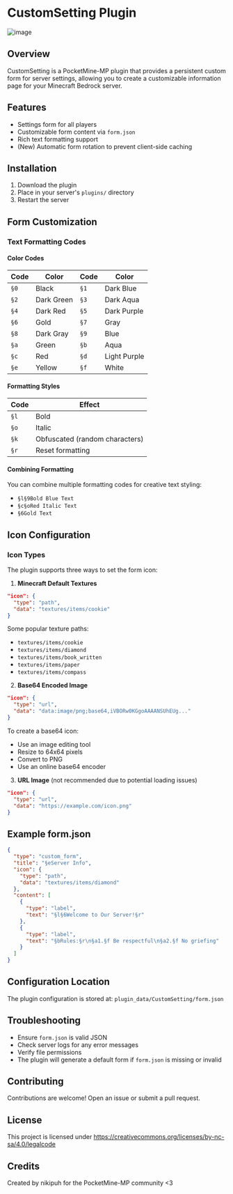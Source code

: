 # CustomSetting Plugin
![image](https://i.imgur.com/cEkzx5h.png)
## Overview
CustomSetting is a PocketMine-MP plugin that provides a persistent custom form for server settings, allowing you to create a customizable information page for your Minecraft Bedrock server.

## Features
- Settings form for all players
- Customizable form content via `form.json`
- Rich text formatting support
- (New) Automatic form rotation to prevent client-side caching

## Installation
1. Download the plugin
2. Place in your server's `plugins/` directory
3. Restart the server

## Form Customization

### Text Formatting Codes

#### Color Codes
| Code | Color | Code | Color |
|------|-------|------|-------|
| `§0` | Black | `§1` | Dark Blue |
| `§2` | Dark Green | `§3` | Dark Aqua |
| `§4` | Dark Red | `§5` | Dark Purple |
| `§6` | Gold | `§7` | Gray |
| `§8` | Dark Gray | `§9` | Blue |
| `§a` | Green | `§b` | Aqua |
| `§c` | Red | `§d` | Light Purple |
| `§e` | Yellow | `§f` | White |

#### Formatting Styles
| Code | Effect | 
|------|--------|
| `§l` | Bold |
| `§o` | Italic |
| `§k` | Obfuscated (random characters) |
| `§r` | Reset formatting |

#### Combining Formatting
You can combine multiple formatting codes for creative text styling:
- `§l§9Bold Blue Text`
- `§c§oRed Italic Text`
- `§6Gold Text`

## Icon Configuration

### Icon Types
The plugin supports three ways to set the form icon:

1. **Minecraft Default Textures**
```json
"icon": {
  "type": "path",
  "data": "textures/items/cookie"
}
```
Some popular texture paths:
- `textures/items/cookie`
- `textures/items/diamond`
- `textures/items/book_written`
- `textures/items/paper`
- `textures/items/compass`

2. **Base64 Encoded Image**
```json
"icon": {
  "type": "url",
  "data": "data:image/png;base64,iVBORw0KGgoAAAANSUhEUg..."
}
```
To create a base64 icon:
- Use an image editing tool
- Resize to 64x64 pixels
- Convert to PNG
- Use an online base64 encoder

3. **URL Image** (not recommended due to potential loading issues)
```json
"icon": {
  "type": "url",
  "data": "https://example.com/icon.png"
}
```

## Example form.json
```json
{
  "type": "custom_form",
  "title": "§eServer Info",
  "icon": {
    "type": "path",
    "data": "textures/items/diamond"
  },
  "content": [
    {
      "type": "label",
      "text": "§l§6Welcome to Our Server!§r"
    },
    {
      "type": "label",
      "text": "§bRules:§r\n§a1.§f Be respectful\n§a2.§f No griefing"
    }
  ]
}
```

## Configuration Location
The plugin configuration is stored at:
`plugin_data/CustomSetting/form.json`

## Troubleshooting
- Ensure `form.json` is valid JSON
- Check server logs for any error messages
- Verify file permissions
- The plugin will generate a default form if `form.json` is missing or invalid

## Contributing
Contributions are welcome! Open an issue or submit a pull request.

## License
This project is licensed under https://creativecommons.org/licenses/by-nc-sa/4.0/legalcode 

## Credits
Created by nikipuh for the PocketMine-MP community <3

